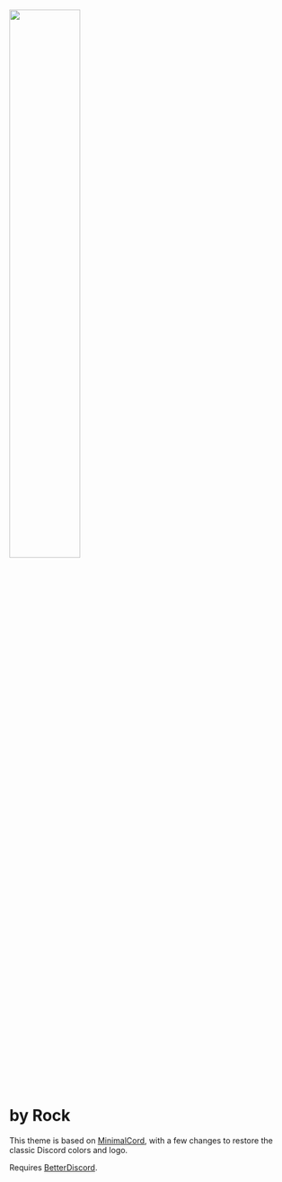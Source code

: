 # <img src="https://github.com/RockESV/Eris/blob/main/Resources/Eris%20Wordmark.svg" width="50%" height="50%"><br>by Rock

This theme is based on [MinimalCord](https://github.com/DiscordStyles/MinimalCord), with a few changes to restore the classic Discord colors and logo.

Requires [BetterDiscord](https://betterdiscord.app/).
